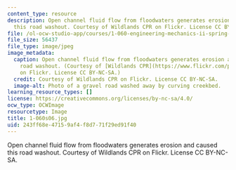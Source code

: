 ```yaml
---
content_type: resource
description: Open channel fluid flow from floodwaters generates erosion and caused
  this road washout. Courtesy of Wildlands CPR on Flickr. License CC BY-NC-SA.
file: /ol-ocw-studio-app/courses/1-060-engineering-mechanics-ii-spring-2006/243ff68e47159af4f8d771f29ed91f40_1-060s06.jpg
file_size: 56437
file_type: image/jpeg
image_metadata:
  caption: Open channel fluid flow from floodwaters generates erosion and caused this
    road washout. (Courtesy of [Wildlands CPR](https://www.flickr.com/photos/wildlandscpr/6189740039)
    on Flickr. License CC BY-NC-SA.)
  credit: Courtesy of Wildlands CPR on Flickr. License CC BY-NC-SA.
  image-alt: Photo of a gravel road washed away by curving creekbed.
learning_resource_types: []
license: https://creativecommons.org/licenses/by-nc-sa/4.0/
ocw_type: OCWImage
resourcetype: Image
title: 1-060s06.jpg
uid: 243ff68e-4715-9af4-f8d7-71f29ed91f40
---
```

Open channel fluid flow from floodwaters generates erosion and caused this road washout. Courtesy of Wildlands CPR on Flickr. License CC BY-NC-SA.